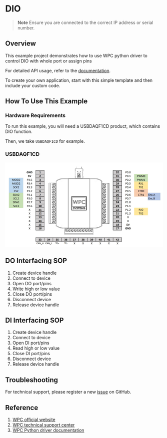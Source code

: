 # DIO
> **Note**
> Ensure you are connected to the correct IP address or serial number.

## Overview

This example project demonstrates how to use WPC python driver to control DIO with whole port or assign pins

For detailed API usage, refer to the [documentation](https://wpc-systems-ltd.github.io/WPC_Python_driver_release/).

To create your own application, start with this simple template and then include your custom code.

## How To Use This Example

### Hardware Requirements

To run this example, you will need a USBDAQF1CD product, which contains DIO function.

Then, we take `USBDAQF1CD` for example.

### USBDAQF1CD

<img src="https://github.com/WPC-Systems-Ltd/WPC_Python_driver_release/blob/main/Reference/Pinouts/pinout-USBDAQF1CD.JPG" alt="drawing" width="600"/>

## DO Interfacing SOP

1. Create device handle
2. Connect to device
3. Open DO port/pins
4. Write high or low value
5. Close DO port/pins
6. Disconnect device
7. Release device handle

## DI Interfacing SOP
1. Create device handle
2. Connect to device
3. Open DI port/pins
4. Read high or low value
5. Close DI port/pins
6. Disconnect device
7. Release device handle

## Troubleshooting

For technical support, please register a new [issue](https://github.com/WPC-Systems-Ltd/WPC_Python_driver_release/issues) on GitHub.

## Reference

1. [WPC official website](https://www.wpc.com.tw/)
2. [WPC technical support center](https://wpc.super.site/)
3. [WPC Python driver documentation](https://wpc-systems-ltd.github.io/WPC_Python_driver_release/)